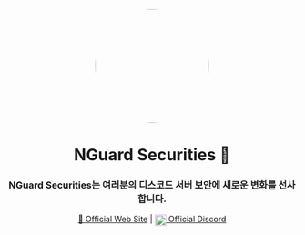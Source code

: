 <p align="center">
    <img src="/logo.png" align="center" width="200" style="border-radius: 50%;">
</p>

<h1 align="center">NGuard Securities 🚀</h1>
<h3 align="center">NGuard Securities는 여러분의 디스코드 서버 보안에 새로운 변화를 선사합니다.</h3>
<p align="center">
    <a href="https://nguard.xyz" target="_blank">🔗 Official Web Site</a> |
    <a href="https://discord.gg/294KSUxcz2" target="_blank"><img src="https://i.imgur.com/j3IISku.gif" width="20px" align="center"> Official Discord</a>
</p>

